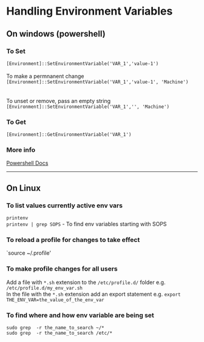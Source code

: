 # Handling Environment Variables

## On windows (powershell)

### To Set
`[Environment]::SetEnvironmentVariable('VAR_1','value-1')` 
<br/><br/>
To make a permnanent change<br/>
`[Environment]::SetEnvironmentVariable('VAR_1','value-1', 'Machine')` <br/>
<br/><br/>
To unset or remove, pass an empty string<br/>
`[Environment]::SetEnvironmentVariable('VAR_1','', 'Machine')` <br/>

### To Get
`[Environment]::GetEnvironmentVariable('VAR_1')` 

### More info
[Powershell Docs](https://learn.microsoft.com/en-us/powershell/module/microsoft.powershell.core/about/about_environment_variables?view=powershell-7.3)

---

## On Linux

### To list values currently active env vars
`printenv` <br/>
`printenv | grep SOPS` - To find env variables starting with SOPS

### To reload a profile for changes to take effect
`source ~/.profile'

### To make profile changes for all users
Add a file with `*.sh` extension to the `/etc/profile.d/` folder e.g. `/etc/profile.d/my_env_var.sh` <br/>
In the file with the `*.sh` extension add an export statement e.g. `export THE_ENV_VAR=the_value_of_the_env_var`

### To find where and how env variable are being set
`sudo grep  -r the_name_to_search ~/*` <br/>
`sudo grep  -r the_name_to_search /etc/*`<br/>
